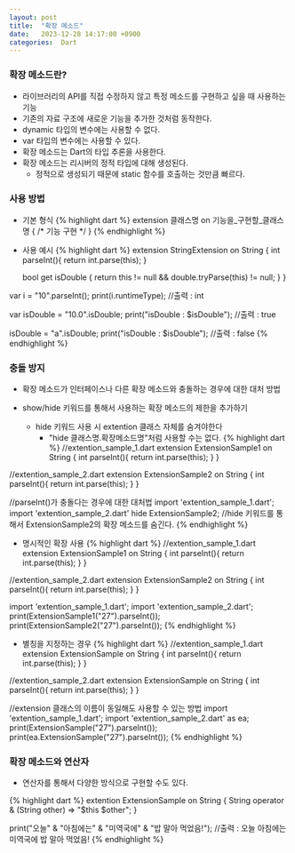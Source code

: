 ```yaml
---
layout: post
title:  "확장 메소드"
date:   2023-12-28 14:17:00 +0900
categories:  Dart
---
```


### 확장 메소드란?

- 라이브러리의 API를 직접 수정하지 않고 특정 메소드를 구현하고 싶을 때 사용하는 기능
- 기존의 자료 구조에 새로운 기능을 추가한 것처럼 동작한다.
- dynamic 타입의 변수에는 사용할 수 없다.
- var 타입의 변수에는 사용할 수 있다.
- 확장 메소드는 Dart의 타입 추론을 사용한다.
- 확장 메소드는 리시버의 정적 타입에 대해 생성된다.
    - 정적으로 생성되기 때문에 static 함수를 호출하는 것만큼 빠르다.

### 사용 방법

- 기본 형식
{% highlight dart %}
extension 클래스명 on 기능을_구현할_클래스명 {
    /* 기능 구현 */
}
{% endhighlight %}

- 사용 예시
{% highlight dart %}
extension StringExtension on String {
    int parseInt(){
        return int.parse(this);
    }

    bool get isDouble {
        return this != null && double.tryParse(this) != null;
    }
}

var i = "10".parseInt();
print(i.runtimeType); //출력 : int
  
var isDouble = "10.0".isDouble;
print("isDouble : $isDouble"); //출력 : true

isDouble = "a".isDouble;
print("isDouble : $isDouble"); //출력 : false
{% endhighlight %}

### 충돌 방지

- 확장 메소드가 인터페이스나 다른 확장 메소드와 충돌하는 경우에 대한 대처 방법

- show/hide 키워드를 통해서 사용하는 확장 메소드의 제한을 추가하기
    - hide 키워드 사용 시 extention 클래스 자체를 숨겨야한다
        - "hide 클래스명.확장메소드명"처럼 사용할 수는 없다.
{% highlight dart %}
//extention_sample_1.dart
extension ExtensionSample1 on String {
    int parseInt(){
        return int.parse(this);
    }
}

//extention_sample_2.dart
extension ExtensionSample2 on String {
    int parseInt(){
        return int.parse(this);
    }
}

//parseInt()가 충돌다는 경우에 대한 대처법
import 'extention_sample_1.dart';
import 'extention_sample_2.dart' hide ExtensionSample2; //hide 키워드를 통해서 ExtensionSample2의 확장 메소드를 숨긴다.
{% endhighlight %}

- 명시적인 확장 사용
{% highlight dart %}
//extention_sample_1.dart
extension ExtensionSample1 on String {
    int parseInt(){
        return int.parse(this);
    }
}

//extention_sample_2.dart
extension ExtensionSample2 on String {
    int parseInt(){
        return int.parse(this);
    }
}

import 'extention_sample_1.dart';
import 'extention_sample_2.dart';
print(ExtensionSample1("27").parseInt());
print(ExtensionSample2("27").parseInt());
{% endhighlight %}

- 별칭을 지정하는 경우
{% highlight dart %}
//extention_sample_1.dart
extension ExtensionSample on String {
    int parseInt(){
        return int.parse(this);
    }
}

//extention_sample_2.dart
extension ExtensionSample on String {
    int parseInt(){
        return int.parse(this);
    }
}

//extension 클래스의 이름이 동일해도 사용할 수 있는 방법
import 'extention_sample_1.dart';
import 'extention_sample_2.dart' as ea;
print(ExtensionSample("27").parseInt());
print(ea.ExtensionSample("27").parseInt());
{% endhighlight %}

### 확장 메소드와 연산자

- 연산자를 통해서 다양한 방식으로 구현할 수도 있다.

{% highlight dart %}
extention ExtensionSample on String {
    String operator & (String other) => "$this $other";
}

print("오늘" & "아침에는" & "미역국에" & "밥 말아 먹었음!"); //출력 : 오늘 아침에는 미역국에 밥 말아 먹었음!
{% endhighlight %}